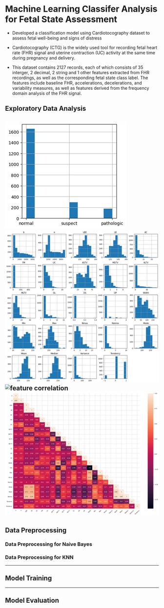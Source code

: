 # Machine Learning Classifer Analysis for Fetal State Assessment

- Developed a classification model using Cardiotocography dataset to assess fetal well-being and signs of distress

- Cardiotocography (CTG) is the widely used tool for recording fetal heart rate (FHR) signal and uterine contraction (UC) activity at the same time during pregnancy and delivery.

- This dataset contains 2127 records, each of which consists of 35 interger, 2 decimal, 2 string and 1 other features extracted from FHR recordings, as well as the corresponding fetal state class label. The features include baseline FHR, accelerations, decelerations, and variability measures, as well as features derived from the frequency domain analysis of the FHR signal.

## Exploratory Data Analysis
![class distribution](<images/class distribution.png>)
![feature histogram](<images/feature histogram.png>)
![feature correlation](<images/feature correlation.png>)
![feature correlation heatmap](<images/feature correlation heatmap.png>)
---

## Data Preprocessing

### Data Preprocessing for Naive Bayes

### Data Preprocessing for KNN
---

## Model Training
---

## Model Evaluation